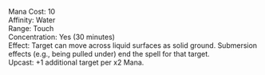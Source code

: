 Mana Cost: 10  
Affinity: Water  
Range: Touch  
Concentration: Yes (30 minutes)  
Effect: Target can move across liquid surfaces as solid ground. Submersion effects (e.g., being pulled under) end the spell for that target.  
Upcast: +1 additional target per x2 Mana.